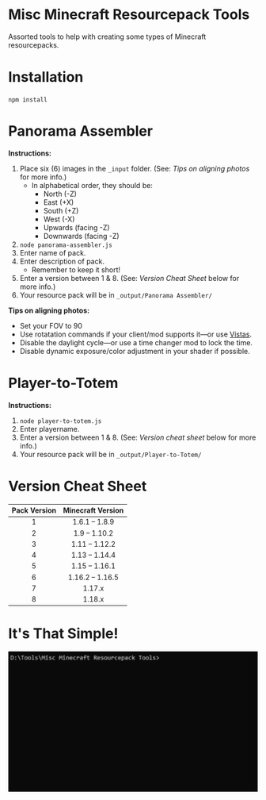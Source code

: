# Misc Minecraft Resourcepack Tools
Assorted tools to help with creating some types of Minecraft resourcepacks.

# Installation

`npm install`

# Panorama Assembler

**Instructions:**
1. Place six (6) images in the `_input` folder. (See: *Tips on aligning photos* for more info.)
    - In alphabetical order, they should be:
      - North (-Z)
      - East (+X)
      - South (+Z)
      - West (-X)
      - Upwards (facing -Z)
      - Downwards (facing -Z)
2. `node panorama-assembler.js`
3. Enter name of pack.
4. Enter description of pack.
     - Remember to keep it short!
5. Enter a version between 1 & 8. (See: *Version Cheat Sheet* below for more info.)
6. Your resource pack will be in `_output/Panorama Assembler/`

**Tips on aligning photos:**
- Set your FOV to 90
- Use rotatation commands if your client/mod supports it—or use [Vistas](https://github.com/TerraformersMC/Vistas).
- Disable the daylight cycle—or use a time changer mod to lock the time.
- Disable dynamic exposure/color adjustment in your shader if possible.

# Player-to-Totem

**Instructions:**
1. `node player-to-totem.js`
2. Enter playername.
3. Enter a version between 1 & 8. (See: *Version cheat sheet* below for more info.)
4. Your resource pack will be in `_output/Player-to-Totem/`

# Version Cheat Sheet

| Pack Version | Minecraft Version |
|:------------:|:-----------------:|
| 1            | 1.6.1 – 1.8.9     |
| 2            | 1.9 – 1.10.2      |
| 3            | 1.11 – 1.12.2     |
| 4            | 1.13 – 1.14.4     |
| 5            | 1.15 – 1.16.1     |
| 6            | 1.16.2 – 1.16.5   |
| 7            | 1.17.x            |
| 8            | 1.18.x            |

# It's That Simple!

![example](./example/example.gif)
